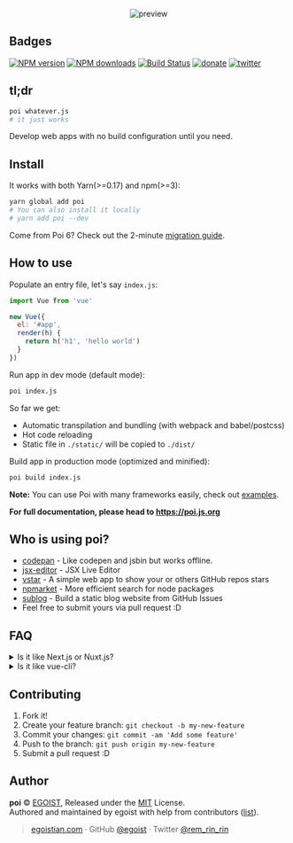 <p align="center">
  <img src="https://cloud.githubusercontent.com/assets/8784712/23060768/1e3bea76-f53a-11e6-8735-998ee5f87238.png" alt="preview" />
</p>

## Badges

[![NPM version](https://img.shields.io/npm/v/poi.svg?style=flat-square)](https://npmjs.com/package/poi) [![NPM downloads](https://img.shields.io/npm/dm/poi.svg?style=flat-square)](https://npmjs.com/package/poi) [![Build Status](https://img.shields.io/circleci/project/egoist/poi/master.svg?style=flat-square)](https://circleci.com/gh/egoist/poi) [![donate](https://img.shields.io/badge/$-donate-ff69b4.svg?maxAge=2592000&style=flat-square)](https://github.com/egoist/donate) [![twitter](https://img.shields.io/badge/twitter-@poijs-1da1f2.svg?style=flat-square)](https://twitter.com/poijs)

## tl;dr

```bash
poi whatever.js
# it just works
```

Develop web apps with no build configuration until you need.

## Install

It works with both Yarn(>=0.17) and npm(>=3):

```bash
yarn global add poi
# You can also install it locally
# yarn add poi --dev
```

Come from Poi 6? Check out the 2-minute [migration guide](https://gist.github.com/egoist/e3caa03010e16be194c56af7c468edf5).

## How to use

Populate an entry file, let's say `index.js`:

```js
import Vue from 'vue'

new Vue({
  el: '#app',
  render(h) {
    return h('h1', 'hello world')
  }
})
```

Run app in dev mode (default mode):

```bash
poi index.js
```

So far we get:

- Automatic transpilation and bundling (with webpack and babel/postcss)
- Hot code reloading
- Static file in `./static/` will be copied to `./dist/`

Build app in production mode (optimized and minified):

```bash
poi build index.js
```

**Note:** You can use Poi with many frameworks easily, check out [examples](./examples).

**For full documentation, please head to https://poi.js.org**

## Who is using poi?

- [codepan](https://github.com/egoist/codepan) - Like codepen and jsbin but works offline.
- [jsx-editor](https://github.com/egoist/jsx-editor) - JSX Live Editor
- [vstar](https://github.com/sinchang/vstar) - A simple web app to show your or others GitHub repos stars
- [npmarket](https://github.com/qingwei-li/npmarket) - More efficient search for node packages
- [sublog](https://github.com/sinchang/sublog) - Build a static blog website from GitHub Issues
- Feel free to submit yours via pull request :D

## FAQ

<details><summary>Is it like Next.js or Nuxt.js?</summary>

Yes and no, yes is because they all simplified the process of building a complete web app, while `poi` is more focusing on building single-page app without the server-side, at least it is for now.
</details>

<details><summary>Is it like vue-cli?</summary>

No, vue-cli is just a boilerplate generator while poi is a Webpack wrapper which reduces boilerplate code for you.

You may notice that there's a `vue build` command lying in `vue-cli`, that's actually quite similar to poi, but providing less features and poi goes far beyond that.
</details>

## Contributing

1. Fork it!
2. Create your feature branch: `git checkout -b my-new-feature`
3. Commit your changes: `git commit -am 'Add some feature'`
4. Push to the branch: `git push origin my-new-feature`
5. Submit a pull request :D

## Author

**poi** © [EGOIST](https://github.com/egoist), Released under the [MIT](./LICENSE) License.<br>
Authored and maintained by egoist with help from contributors ([list](https://github.com/egoist/poi/contributors)).

> [egoistian.com](https://egoistian.com) · GitHub [@egoist](https://github.com/egoist) · Twitter [@rem_rin_rin](https://twitter.com/rem_rin_rin)
